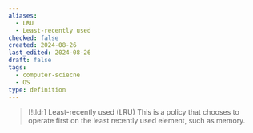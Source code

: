 ```yaml
---
aliases:
  - LRU
  - Least-recently used
checked: false
created: 2024-08-26
last_edited: 2024-08-26
draft: false
tags:
  - computer-sciecne
  - OS
type: definition
---
```

>[!tldr]  Least-recently used (LRU)
>This is a policy that chooses to operate first on the least recently used element, such as memory.

